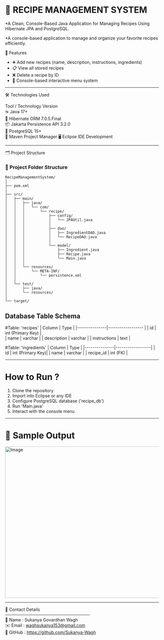 # 🍰 RECIPE MANAGEMENT SYSTEM

*A Clean, Console-Based Java Application for Managing Recipes Using Hibernate JPA and PostgreSQL.

*A console-based application to manage and organize your favorite recipes efficiently.

 🚀 Features

- ➕ Add new recipes (name, description, instructions, ingredients)
- 📋 View all stored recipes
- ❌ Delete a recipe by ID
- 🧭 Console-based interactive menu system

---

 🛠️ Technologies Used

 Tool / Technology             Version       
 ☕ Java                        17+            
 🔗 Hibernate ORM               7.0.5.Final    
 📦 Jakarta Persistence API     3.2.0       
 🐘 PostgreSQL                  15+           
 🧰 Maven                        Project Manager 
 🖥️ Eclipse IDE                 Development     

---

 🗂️ Project Structure
 
### 📁 Project Folder Structure

```
RecipeManagementSystem/
│
├── pom.xml
│
├── src/
│   ├── main/
│   │   ├── java/
│   │   │   └── com/
│   │   │       └── recipe/
│   │   │           ├── config/
│   │   │           │   └── JPAUtil.java
│   │   │           │
│   │   │           ├── dao/
│   │   │           │   ├── IngredientDAO.java
│   │   │           │   └── RecipeDAO.java
│   │   │           │
│   │   │           └── model/
│   │   │               ├── Ingredient.java
│   │   │               ├── Recipe.java
│   │   │               └── Main.java
│   │   │
│   │   └── resources/
│   │       └── META-INF/
│   │           └── persistence.xml
│   │
│   └── test/
│       ├── java/
│       └── resources/
│
└── target/
```



 ## Database Table Schema

#Table: 'recipes'
| Column        | Type         |
|---------------|------------------ |
| id            | int (Primary Key) |    
| name          | varchar           |
| description   | varchar           |
| instructions  | text              |

#Table: 'ingredients'
| Column        | Type             |
|---------------|------------------|
| id            | int (Primary Key)|
| name          | varchar          |
| recipe_id     | int (FK)         |

---

# How to Run ?

1. Clone the repository  
2. Import into Eclipse or any IDE  
3. Configure PostgreSQL database ('recipe_db')  
4. Run 'Main.java'  
5. Interact with the console menu

---

# 📸 Sample Output
<img width="1162" height="497" alt="Image" src="https://github.com/user-attachments/assets/15e5de7b-a9c9-4826-a165-384f24f8f298" />


---
📌 Contact Details  
────────────────────────────  
📝 Name   : Sukanya Govardhan Wagh  
✉️ Email  : waghsukanya153@gmail.com  
🔗 GitHub : https://github.com/Sukanya-Wagh



